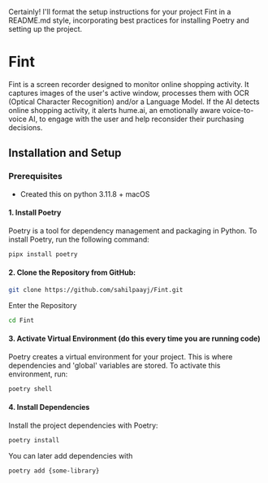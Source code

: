Certainly! I'll format the setup instructions for your project Fint in a README.md style, incorporating best practices for installing Poetry and setting up the project.

# Fint

Fint is a screen recorder designed to monitor online shopping activity. It captures images of the user's active window, processes them with OCR (Optical Character Recognition) and/or a Language Model. If the AI detects online shopping activity, it alerts hume.ai, an emotionally aware voice-to-voice AI, to engage with the user and help reconsider their purchasing decisions.

## Installation and Setup

### Prerequisites

- Created this on python 3.11.8 + macOS

#### 1. Install Poetry
Poetry is a tool for dependency management and packaging in Python. To install Poetry, run the following command:
```sh
pipx install poetry
```


#### 2. Clone the Repository from GitHub:
```sh
git clone https://github.com/sahilpaayj/Fint.git
```

Enter the Repository
```sh
cd Fint
```


#### 3. Activate Virtual Environment (do this every time you are running code)
Poetry creates a virtual environment for your project. This is where dependencies and 'global' variables are stored. To activate this environment, run:
```sh
poetry shell
```


#### 4. Install Dependencies

Install the project dependencies with Poetry:
```sh
poetry install
```

You can later add dependencies with 
```sh
poetry add {some-library}
```